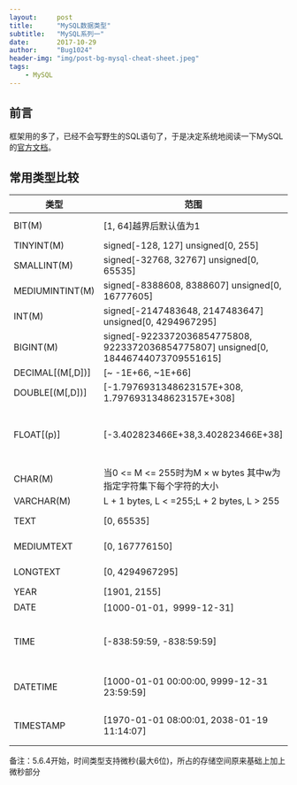 ```yaml
---
layout:     post
title:      "MySQL数据类型"
subtitle:   "MySQL系列一"
date:       2017-10-29
author:     "Bug1024"
header-img: "img/post-bg-mysql-cheat-sheet.jpeg"
tags:
    - MySQL
---
```


## 前言
框架用的多了，已经不会写野生的SQL语句了，于是决定系统地阅读一下MySQL的[官方文档](https://dev.mysql.com/doc/refman/5.7/en/)。

## 常用类型比较

|类型             | 范围                                                                              |   存储空间               | 备注 |
|-----------------|-----------------------------------------------------------------------------------|--------------------------|------|
|BIT(M)           |[1, 64]越界后默认值为1                                                             | (M+7)/8 bytes            |      |
|TINYINT(M)       |signed[-128, 127] unsigned[0, 255]                                                 | 1bytes                   |      |
|SMALLINT(M)      |signed[-32768, 32767] unsigned[0, 65535]                                           | 2bytes                   |      |
|MEDIUMINTINT(M)  |signed[-8388608, 8388607] unsigned[0, 16777605]                                    | 3bytes                   |      |
|INT(M)           |signed[-2147483648, 2147483647] unsigned[0, 4294967295]                             | 4bytes                  |      |
|BIGINT(M)        |signed[-9223372036854775808, 9223372036854775807] unsigned[0, 18446744073709551615] | 8bytes                  |      |
|DECIMAL[(M[,D])] |[~ -1E+66, ~1E+66]|8bytes|DECIMAL[(M[,D])]                                         | 8bytes                   |M数字的总数（精度），D是小数点后的数字（刻度）, M最大65，溢出后默认值为10，D最大30，溢出后默认值为0      |
|DOUBLE[(M[,D])]  |[-1.7976931348623157E+308, 1.7976931348623157E+308]                                | 8bytes                   |      |
|FLOAT[(p)]       |[-3.402823466E+38,3.402823466E+38]                                                 | 4bytes, 0 <= p <= 24;8bytes, 25 <= p <= 53| |
|CHAR(M)          |当0 <= M <= 255时为M × w bytes 其中w为指定字符集下每个字符的大小                   |                           |     |
|VARCHAR(M)       |L + 1 bytes, L < =255;L + 2 bytes, L > 255                                         |                           |     |
|TEXT             |[0, 65535]                                                                         |L + 2 bytes                |     |
|MEDIUMTEXT       |[0, 167776150]                                                                     |L + 3 bytes                |     |
|LONGTEXT         |[0, 4294967295]                                                                    |L + 4 bytes                |     |
|YEAR             |[1901, 2155]                                                                       | 1bytes                    |     |
|DATE             |[1000-01-01，9999-12-31]                                                           | 3bytes                    |     |
|TIME             |[-838:59:59,  -838:59:59]                                                          | 3bytes                    |5.6.4开始 5.6.4开始 3 bytes + fractional seconds storage|
|DATETIME         |[1000-01-01 00:00:00, 9999-12-31 23:59:59]                                         | 8bytes                    |5.6.4开始 5 bytes + fractional seconds storage|
|TIMESTAMP        |[1970-01-01 08:00:01, 2038-01-19 11:14:07]                                         | 4bytes                    |5.6.4开始 4 bytes + fractional seconds storage|

备注：5.6.4开始，时间类型支持微秒(最大6位)，所占的存储空间原来基础上加上微秒部分


